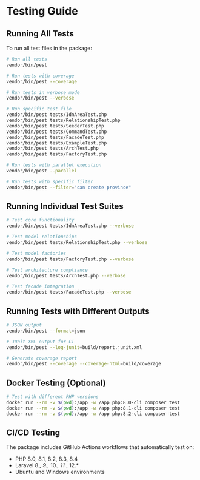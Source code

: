 # Testing Guide

## Running All Tests

To run all test files in the package:

```bash
# Run all tests
vendor/bin/pest

# Run tests with coverage
vendor/bin/pest --coverage

# Run tests in verbose mode
vendor/bin/pest --verbose

# Run specific test file
vendor/bin/pest tests/IdnAreaTest.php
vendor/bin/pest tests/RelationshipTest.php
vendor/bin/pest tests/SeederTest.php
vendor/bin/pest tests/CommandTest.php
vendor/bin/pest tests/FacadeTest.php
vendor/bin/pest tests/ExampleTest.php
vendor/bin/pest tests/ArchTest.php
vendor/bin/pest tests/FactoryTest.php

# Run tests with parallel execution
vendor/bin/pest --parallel

# Run tests with specific filter
vendor/bin/pest --filter="can create province"
```

## Running Individual Test Suites

```bash
# Test core functionality
vendor/bin/pest tests/IdnAreaTest.php --verbose

# Test model relationships
vendor/bin/pest tests/RelationshipTest.php --verbose

# Test model factories
vendor/bin/pest tests/FactoryTest.php --verbose

# Test architecture compliance
vendor/bin/pest tests/ArchTest.php --verbose

# Test facade integration
vendor/bin/pest tests/FacadeTest.php --verbose
```

## Running Tests with Different Outputs

```bash
# JSON output
vendor/bin/pest --format=json

# JUnit XML output for CI
vendor/bin/pest --log-junit=build/report.junit.xml

# Generate coverage report
vendor/bin/pest --coverage --coverage-html=build/coverage
```

## Docker Testing (Optional)

```bash
# Test with different PHP versions
docker run --rm -v $(pwd):/app -w /app php:8.0-cli composer test
docker run --rm -v $(pwd):/app -w /app php:8.1-cli composer test
docker run --rm -v $(pwd):/app -w /app php:8.2-cli composer test
```

## CI/CD Testing

The package includes GitHub Actions workflows that automatically test on:
- PHP 8.0, 8.1, 8.2, 8.3, 8.4
- Laravel 8.*, 9.*, 10.*, 11.*, 12.*
- Ubuntu and Windows environments